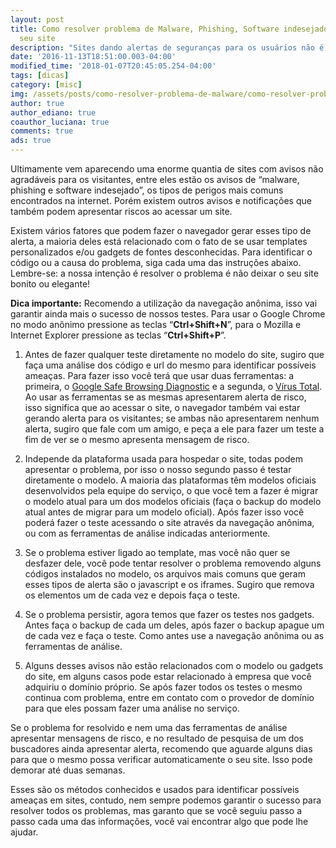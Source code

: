 ```yaml
---
layout: post
title: Como resolver problema de Malware, Phishing, Software indesejado e outros no
  seu site
description: "Sites dando alertas de seguranças para os usuários não é nada legal, por isso você  sempre deve ter cuidados  com widgets e outros códigos usados em seu blog. Fique atento e antes de instalar qualquer código em seu blog faça uma verificação de segurança."
date: '2016-11-13T18:51:00.003-04:00'
modified_time: '2018-01-07T20:45:05.254-04:00'
tags: [dicas]
category: [misc]
img: /assets/posts/como-resolver-problema-de-malware/como-resolver-problema-de-malware.jpg
author: true
author_ediano: true
coauthor_luciana: true
comments: true
ads: true
---
```


Ultimamente vem aparecendo uma enorme quantia de sites com avisos não agradáveis para os visitantes, entre eles estão os avisos de “malware, phishing e software indesejado”, os tipos de perigos mais comuns encontrados na internet. Porém existem outros avisos e notificações que também podem apresentar riscos ao acessar um site.

Existem vários fatores que podem fazer o navegador gerar esses tipo de alerta, a maioria deles está relacionado com o fato de se usar templates personalizados e/ou gadgets de fontes desconhecidas. Para identificar o código ou a causa do problema, siga cada uma das instruções abaixo. Lembre-se: a nossa intenção é resolver o problema é não deixar o seu site bonito ou elegante!

**Dica importante:** Recomendo a utilização da navegação anônima, isso vai garantir ainda mais o sucesso de nossos testes. Para usar o Google Chrome no modo anônimo pressione as teclas “**Ctrl+Shift+N**”, para o Mozilla e Internet Explorer pressione as teclas “**Ctrl+Shift+P**”.

1. Antes de fazer qualquer teste diretamente no modelo do site, sugiro que faça uma análise dos código e url do mesmo para identificar possíveis ameaças. Para fazer isso você terá que usar duas ferramentas: a primeira, o <a href="https://www.google.com/transparencyreport/safebrowsing/diagnostic/?hl=pt-BR" target="_blank" class="external-link" rel="nofollow">Google Safe Browsing Diagnostic</a> e a segunda, o <a href="https://www.virustotal.com/pt/#url" target="_blank" class="external-link" rel="nofollow">Vírus Total</a>. Ao usar as ferramentas se as mesmas apresentarem alerta de risco, isso significa que ao acessar o site, o navegador também vai estar gerando alerta para os visitantes; se ambas não apresentarem nenhum alerta, sugiro que fale com um amigo, e peça a ele para fazer um teste a fim de ver se o mesmo apresenta mensagem de risco.

2. Independe da plataforma usada para hospedar o site, todas podem apresentar o problema, por isso o nosso segundo passo é testar diretamente o modelo. A maioria das plataformas têm modelos oficiais desenvolvidos pela equipe do serviço, o que você tem a fazer é migrar o modelo atual para um dos modelos oficiais (faça o backup do modelo atual antes de migrar para um modelo oficial). Após fazer isso você poderá fazer o teste acessando o site através da navegação anônima, ou com as ferramentas de análise indicadas anteriormente.

3. Se o problema estiver ligado ao template, mas você não quer se desfazer dele, você pode tentar resolver o problema removendo alguns códigos instalados no modelo, os arquivos mais comuns que geram esses tipos de alerta são o javascript e os iframes. Sugiro que remova os elementos um de cada vez e depois faça o teste.

4. Se o problema persistir, agora temos que fazer os testes nos gadgets. Antes faça o backup de cada um deles, após fazer o backup apague um de cada vez e faça o teste. Como antes use a navegação anônima ou as ferramentas de análise.

5. Alguns desses avisos não estão relacionados com o modelo ou gadgets do site, em alguns casos pode estar relacionado à empresa que você adquiriu o domínio próprio. Se após fazer todos os testes o mesmo continua com problema, entre em contato com o provedor de domínio para que eles possam fazer uma análise no serviço.

Se o problema for resolvido e nem uma das ferramentas de análise apresentar mensagens de risco, e no resultado de pesquisa de um dos buscadores ainda apresentar alerta, recomendo que aguarde alguns dias para que o mesmo possa verificar automaticamente o seu site. Isso pode demorar até duas semanas.

Esses são os métodos conhecidos e usados para identificar possíveis ameaças em sites, contudo, nem sempre podemos garantir o sucesso para resolver todos os problemas, mas garanto que se você seguiu passo a passo cada uma das informações, você vai encontrar algo que pode lhe ajudar.
